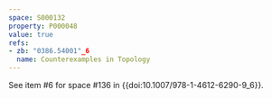 ```yaml
---
space: S000132
property: P000048
value: true
refs:
- zb: "0386.54001"_6
  name: Counterexamples in Topology
---
```


See item #6 for space #136 in {{doi:10.1007/978-1-4612-6290-9_6}}.
